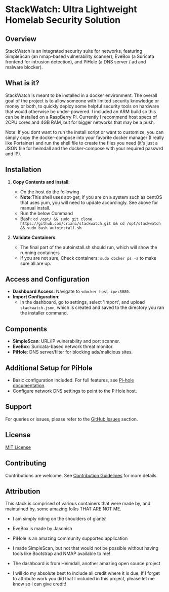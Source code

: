 # StackWatch: Ultra Lightweight Homelab Security Solution

## Overview
StackWatch is an integrated security suite for networks, featuring SimpleScan (an nmap-based vulnerability scanner), EveBox (a Suricata frontend for intrusion detection), and PiHole (a DNS server / ad and malware blocker).

## What is it?
StackWatch is meant to be installed in a docker environment. The overall goal of the project is to allow someone with limited security knowledge or money or both, to quickly deploy some helpful security tools on hardware that would otherwise be under-powered. I included an ARM build so this can be installed on a RaspBerry PI. Currently I recommend host specs of 2CPU cores and 4GB RAM, but for bigger networks that may be a push. 

Note: If you dont want to run the install script or want to customize, you can simply copy the docker-compose into your favorite docker manager (I really like Portainer) and run the shell file to create the files you need (it's just a JSON file for heimdall and the docker-compose with your required passwrd and IP).

## Installation
1. **Copy Contents and Install**:
   - On the host do the following
   - **Note**:This shell uses apt-get, if you are on a system such as centOS that uses yum, you will need to update accordingly. See above for manual install. 
   - Run the below Command   
   - Bash: `cd /opt/ && sudo git clone https://github.com/criani/stackwatch.git && cd /opt/stackwatch && sudo bash autoinstall.sh`

3. **Validate Containers**:
   - The final part of the autoinstall.sh should run, which will show the running containers
   - if you are not sure, Check containers: `sudo docker ps -a` to make sure all are up. 

## Access and Configuration
- **Dashboard Access**: Navigate to `<docker host-ip>:8080`.
- **Import Configuration**:
  - In the dashboard, go to settings, select 'Import', and upload `stackwatch.json`, which is created and saved to the directory you ran the installer command.

## Components
- **SimpleScan**: URL/IP vulnerability and port scanner.
- **EveBox**: Suricata-based network threat monitor.
- **PiHole**: DNS server/filter for blocking ads/malicious sites.

## Additional Setup for PiHole
- Basic configuration included. For full features, see [Pi-hole documentation](https://pi-hole.net/).
- Configure network DNS settings to point to the PiHole host.

## Support
For queries or issues, please refer to the [GitHub Issues](#) section.

## License
[MIT License](LICENSE)

## Contributing
Contributions are welcome. See [Contribution Guidelines](CONTRIBUTING.md) for more details.

## Attribution
This stack is comprised of various containers that were made by, and maintained by, some amazing folks THAT ARE NOT ME. 
- I am simply riding on the shoulders of giants! 
- EveBox is made by Jasonish
- PiHole is an amazing community supported application
- I made SimpleScan, but not that would not be possible without having tools like Bootstrap and NMAP available to me!
- The dashboard is from Heimdall, another amazing open source project

- I will do my absolute best to include all credit where it is due. If I forget to attribute work you did that I included in this project, please let me know so I can give credit! 
